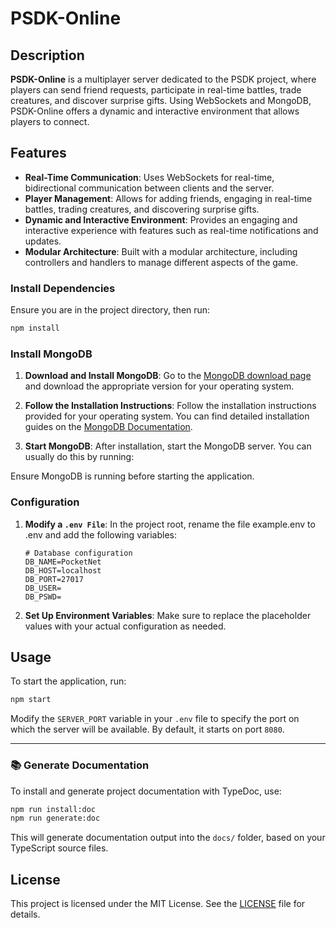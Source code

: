 
# PSDK-Online

## Description

**PSDK-Online** is a multiplayer server dedicated to the PSDK project, where players can send friend requests, participate in real-time battles, trade creatures, and discover surprise gifts. Using WebSockets and MongoDB, PSDK-Online offers a dynamic and interactive environment that allows players to connect.

## Features

- **Real-Time Communication**: Uses WebSockets for real-time, bidirectional communication between clients and the server.
- **Player Management**: Allows for adding friends, engaging in real-time battles, trading creatures, and discovering surprise gifts.
- **Dynamic and Interactive Environment**: Provides an engaging and interactive experience with features such as real-time notifications and updates.
- **Modular Architecture**: Built with a modular architecture, including controllers and handlers to manage different aspects of the game.

### Install Dependencies

Ensure you are in the project directory, then run:

```bash
npm install
```

### Install MongoDB

1. **Download and Install MongoDB**: Go to the [MongoDB download page](https://www.mongodb.com/try/download/community) and download the appropriate version for your operating system.

2. **Follow the Installation Instructions**: Follow the installation instructions provided for your operating system. You can find detailed installation guides on the [MongoDB Documentation](https://docs.mongodb.com/manual/installation/).

3. **Start MongoDB**: After installation, start the MongoDB server. You can usually do this by running:

Ensure MongoDB is running before starting the application.

### Configuration

1. **Modify a `.env File`**: In the project root, rename the file example.env to .env and add the following variables:


   ```
   # Database configuration
   DB_NAME=PocketNet
   DB_HOST=localhost
   DB_PORT=27017
   DB_USER=
   DB_PSWD=
   ```

2. **Set Up Environment Variables**: Make sure to replace the placeholder values with your actual configuration as needed.

## Usage

To start the application, run:

```bash
npm start
```

Modify the `SERVER_PORT` variable in your `.env` file to specify the port on which the server will be available. By default, it starts on port `8080`.

---

### 📚 Generate Documentation

To install and generate project documentation with TypeDoc, use:

```bash
npm run install:doc
npm run generate:doc
```

This will generate documentation output into the `docs/` folder, based on your TypeScript source files.

## License

This project is licensed under the MIT License. See the [LICENSE](LICENSE) file for details.
